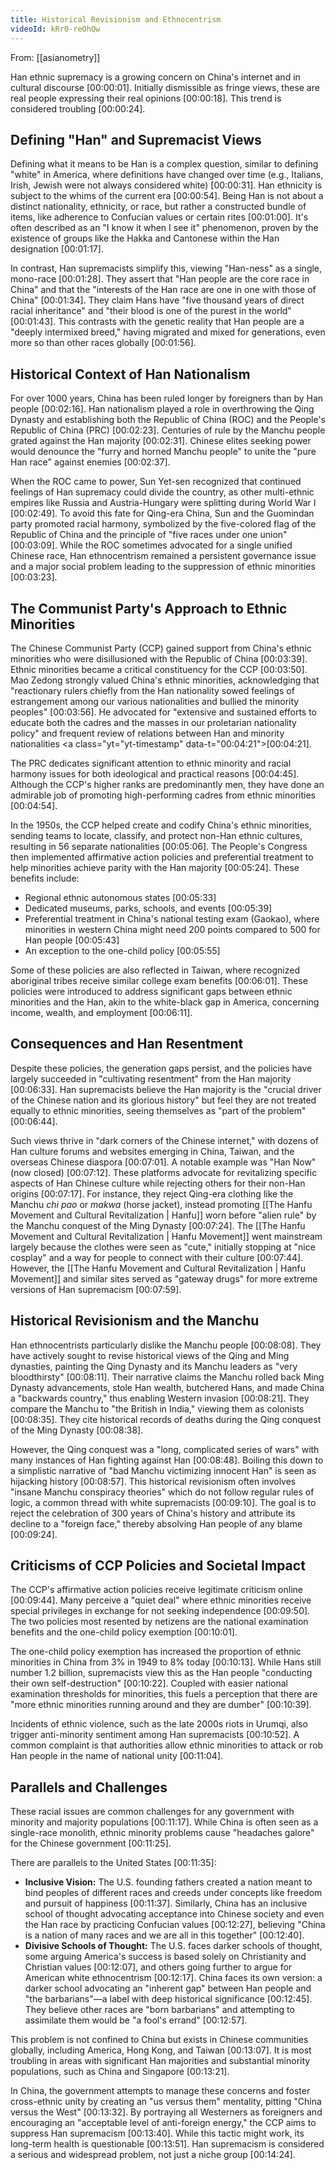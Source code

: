 ```yaml
---
title: Historical Revisionism and Ethnocentrism
videoId: kRr0-reOhQw
---
```


From: [[asianometry]] <br/> 

Han ethnic supremacy is a growing concern on China's internet and in cultural discourse <a class="yt-timestamp" data-t="00:00:01">[00:00:01]</a>. Initially dismissible as fringe views, these are real people expressing their real opinions <a class="yt-timestamp" data-t="00:00:18">[00:00:18]</a>. This trend is considered troubling <a class="yt-timestamp" data-t="00:00:24">[00:00:24]</a>.

## Defining "Han" and Supremacist Views

Defining what it means to be Han is a complex question, similar to defining "white" in America, where definitions have changed over time (e.g., Italians, Irish, Jewish were not always considered white) <a class="yt-timestamp" data-t="00:00:31">[00:00:31]</a>. Han ethnicity is subject to the whims of the current era <a class="yt-timestamp" data-t="00:00:54">[00:00:54]</a>. Being Han is not about a distinct nationality, ethnicity, or race, but rather a constructed bundle of items, like adherence to Confucian values or certain rites <a class="yt-timestamp" data-t="00:01:00">[00:01:00]</a>. It's often described as an "I know it when I see it" phenomenon, proven by the existence of groups like the Hakka and Cantonese within the Han designation <a class="yt-timestamp" data-t="00:01:17">[00:01:17]</a>.

In contrast, Han supremacists simplify this, viewing "Han-ness" as a single, mono-race <a class="yt-timestamp" data-t="00:01:28">[00:01:28]</a>. They assert that "Han people are the core race in China" and that the "interests of the Han race are one in one with those of China" <a class="yt-timestamp" data-t="00:01:34">[00:01:34]</a>. They claim Hans have "five thousand years of direct racial inheritance" and "their blood is one of the purest in the world" <a class="yt-timestamp" data-t="00:01:43">[00:01:43]</a>. This contrasts with the genetic reality that Han people are a "deeply intermixed breed," having migrated and mixed for generations, even more so than other races globally <a class="yt-timestamp" data-t="00:01:56">[00:01:56]</a>.

## Historical Context of Han Nationalism

For over 1000 years, China has been ruled longer by foreigners than by Han people <a class="yt-timestamp" data-t="00:02:16">[00:02:16]</a>. Han nationalism played a role in overthrowing the Qing Dynasty and establishing both the Republic of China (ROC) and the People's Republic of China (PRC) <a class="yt-timestamp" data-t="00:02:23">[00:02:23]</a>. Centuries of rule by the Manchu people grated against the Han majority <a class="yt-timestamp" data-t="00:02:31">[00:02:31]</a>. Chinese elites seeking power would denounce the "furry and horned Manchu people" to unite the "pure Han race" against enemies <a class="yt-timestamp" data-t="00:02:37">[00:02:37]</a>.

When the ROC came to power, Sun Yet-sen recognized that continued feelings of Han supremacy could divide the country, as other multi-ethnic empires like Russia and Austria-Hungary were splitting during World War I <a class="yt-timestamp" data-t="00:02:49">[00:02:49]</a>. To avoid this fate for Qing-era China, Sun and the Guomindan party promoted racial harmony, symbolized by the five-colored flag of the Republic of China and the principle of "five races under one union" <a class="yt-timestamp" data-t="00:03:09">[00:03:09]</a>. While the ROC sometimes advocated for a single unified Chinese race, Han ethnocentrism remained a persistent governance issue and a major social problem leading to the suppression of ethnic minorities <a class="yt-timestamp" data-t="00:03:23">[00:03:23]</a>.

## The Communist Party's Approach to Ethnic Minorities

The Chinese Communist Party (CCP) gained support from China's ethnic minorities who were disillusioned with the Republic of China <a class="yt-timestamp" data-t="00:03:39">[00:03:39]</a>. Ethnic minorities became a critical constituency for the CCP <a class="yt-timestamp" data-t="00:03:50">[00:03:50]</a>. Mao Zedong strongly valued China's ethnic minorities, acknowledging that "reactionary rulers chiefly from the Han nationality sowed feelings of estrangement among our various nationalities and bullied the minority peoples" <a class="yt-timestamp" data-t="00:03:56">[00:03:56]</a>. He advocated for "extensive and sustained efforts to educate both the cadres and the masses in our proletarian nationality policy" and frequent review of relations between Han and minority nationalities <a class="yt="yt-timestamp" data-t="00:04:21">[00:04:21]</a>.

The PRC dedicates significant attention to ethnic minority and racial harmony issues for both ideological and practical reasons <a class="yt-timestamp" data-t="00:04:45">[00:04:45]</a>. Although the CCP's higher ranks are predominantly men, they have done an admirable job of promoting high-performing cadres from ethnic minorities <a class="yt-timestamp" data-t="00:04:54">[00:04:54]</a>.

In the 1950s, the CCP helped create and codify China's ethnic minorities, sending teams to locate, classify, and protect non-Han ethnic cultures, resulting in 56 separate nationalities <a class="yt-timestamp" data-t="00:05:06">[00:05:06]</a>. The People's Congress then implemented affirmative action policies and preferential treatment to help minorities achieve parity with the Han majority <a class="yt-timestamp" data-t="00:05:24">[00:05:24]</a>. These benefits include:
*   Regional ethnic autonomous states <a class="yt-timestamp" data-t="00:05:33">[00:05:33]</a>
*   Dedicated museums, parks, schools, and events <a class="yt-timestamp" data-t="00:05:39">[00:05:39]</a>
*   Preferential treatment in China's national testing exam (Gaokao), where minorities in western China might need 200 points compared to 500 for Han people <a class="yt-timestamp" data-t="00:05:43">[00:05:43]</a>
*   An exception to the one-child policy <a class="yt-timestamp" data-t="00:05:55">[00:05:55]</a>

Some of these policies are also reflected in Taiwan, where recognized aboriginal tribes receive similar college exam benefits <a class="yt-timestamp" data-t="00:06:01">[00:06:01]</a>. These policies were introduced to address significant gaps between ethnic minorities and the Han, akin to the white-black gap in America, concerning income, wealth, and employment <a class="yt-timestamp" data-t="00:06:11">[00:06:11]</a>.

## Consequences and Han Resentment

Despite these policies, the generation gaps persist, and the policies have largely succeeded in "cultivating resentment" from the Han majority <a class="yt-timestamp" data-t="00:06:33">[00:06:33]</a>. Han supremacists believe the Han majority is the "crucial driver of the Chinese nation and its glorious history" but feel they are not treated equally to ethnic minorities, seeing themselves as "part of the problem" <a class="yt-timestamp" data-t="00:06:44">[00:06:44]</a>.

Such views thrive in "dark corners of the Chinese internet," with dozens of Han culture forums and websites emerging in China, Taiwan, and the overseas Chinese diaspora <a class="yt-timestamp" data-t="00:07:01">[00:07:01]</a>. A notable example was "Han Now" (now closed) <a class="yt-timestamp" data-t="00:07:12">[00:07:12]</a>. These platforms advocate for revitalizing specific aspects of Han Chinese culture while rejecting others for their non-Han origins <a class="yt-timestamp" data-t="00:07:17">[00:07:17]</a>. For instance, they reject Qing-era clothing like the Manchu *chi pao* or *makwa* (horse jacket), instead promoting [[The Hanfu Movement and Cultural Revitalization | Hanfu]] worn before "alien rule" by the Manchu conquest of the Ming Dynasty <a class="yt-timestamp" data-t="00:07:24">[00:07:24]</a>. The [[The Hanfu Movement and Cultural Revitalization | Hanfu Movement]] went mainstream largely because the clothes were seen as "cute," initially stopping at "nice cosplay" and a way for people to connect with their culture <a class="yt-timestamp" data-t="00:07:44">[00:07:44]</a>. However, the [[The Hanfu Movement and Cultural Revitalization | Hanfu Movement]] and similar sites served as "gateway drugs" for more extreme versions of Han supremacism <a class="yt-timestamp" data-t="00:07:59">[00:07:59]</a>.

## Historical Revisionism and the Manchu

Han ethnocentrists particularly dislike the Manchu people <a class="yt-timestamp" data-t="00:08:08">[00:08:08]</a>. They have actively sought to revise historical views of the Qing and Ming dynasties, painting the Qing Dynasty and its Manchu leaders as "very bloodthirsty" <a class="yt-timestamp" data-t="00:08:11">[00:08:11]</a>. Their narrative claims the Manchu rolled back Ming Dynasty advancements, stole Han wealth, butchered Hans, and made China a "backwards country," thus enabling Western invasion <a class="yt-timestamp" data-t="00:08:21">[00:08:21]</a>. They compare the Manchu to "the British in India," viewing them as colonists <a class="yt-timestamp" data-t="00:08:35">[00:08:35]</a>. They cite historical records of deaths during the Qing conquest of the Ming Dynasty <a class="yt-timestamp" data-t="00:08:38">[00:08:38]</a>.

However, the Qing conquest was a "long, complicated series of wars" with many instances of Han fighting against Han <a class="yt-timestamp" data-t="00:08:48">[00:08:48]</a>. Boiling this down to a simplistic narrative of "bad Manchu victimizing innocent Han" is seen as hijacking history <a class="yt-timestamp" data-t="00:08:57">[00:08:57]</a>. This historical revisionism often involves "insane Manchu conspiracy theories" which do not follow regular rules of logic, a common thread with white supremacists <a class="yt-timestamp" data-t="00:09:10">[00:09:10]</a>. The goal is to reject the celebration of 300 years of China's history and attribute its decline to a "foreign face," thereby absolving Han people of any blame <a class="yt-timestamp" data-t="00:09:24">[00:09:24]</a>.

## Criticisms of CCP Policies and Societal Impact

The CCP's affirmative action policies receive legitimate criticism online <a class="yt-timestamp" data-t="00:09:44">[00:09:44]</a>. Many perceive a "quiet deal" where ethnic minorities receive special privileges in exchange for not seeking independence <a class="yt-timestamp" data-t="00:09:50">[00:09:50]</a>. The two policies most resented by netizens are the national examination benefits and the one-child policy exemption <a class="yt-timestamp" data-t="00:10:01">[00:10:01]</a>.

The one-child policy exemption has increased the proportion of ethnic minorities in China from 3% in 1949 to 8% today <a class="yt-timestamp" data-t="00:10:13">[00:10:13]</a>. While Hans still number 1.2 billion, supremacists view this as the Han people "conducting their own self-destruction" <a class="yt-timestamp" data-t="00:10:22">[00:10:22]</a>. Coupled with easier national examination thresholds for minorities, this fuels a perception that there are "more ethnic minorities running around and they are dumber" <a class="yt-timestamp" data-t="00:10:39">[00:10:39]</a>.

Incidents of ethnic violence, such as the late 2000s riots in Urumqi, also trigger anti-minority sentiment among Han supremacists <a class="yt-timestamp" data-t="00:10:52">[00:10:52]</a>. A common complaint is that authorities allow ethnic minorities to attack or rob Han people in the name of national unity <a class="yt-timestamp" data-t="00:11:04">[00:11:04]</a>.

## Parallels and Challenges

These racial issues are common challenges for any government with minority and majority populations <a class="yt-timestamp" data-t="00:11:17">[00:11:17]</a>. While China is often seen as a single-race monolith, ethnic minority problems cause "headaches galore" for the Chinese government <a class="yt-timestamp" data-t="00:11:25">[00:11:25]</a>.

There are parallels to the United States <a class="yt-timestamp" data-t="00:11:35">[00:11:35]</a>:
*   **Inclusive Vision:** The U.S. founding fathers created a nation meant to bind peoples of different races and creeds under concepts like freedom and pursuit of happiness <a class="yt-timestamp" data-t="00:11:37">[00:11:37]</a>. Similarly, China has an inclusive school of thought advocating acceptance into Chinese society and even the Han race by practicing Confucian values <a class="yt-timestamp" data-t="00:12:27">[00:12:27]</a>, believing "China is a nation of many races and we are all in this together" <a class="yt-timestamp" data-t="00:12:40">[00:12:40]</a>.
*   **Divisive Schools of Thought:** The U.S. faces darker schools of thought, some arguing America's success is based solely on Christianity and Christian values <a class="yt-timestamp" data-t="00:12:07">[00:12:07]</a>, and others going further to argue for American white ethnocentrism <a class="yt-timestamp" data-t="00:12:17">[00:12:17]</a>. China faces its own version: a darker school advocating an "inherent gap" between Han people and "the barbarians"—a label with deep historical significance <a class="yt-timestamp" data-t="00:12:45">[00:12:45]</a>. They believe other races are "born barbarians" and attempting to assimilate them would be "a fool's errand" <a class="yt-timestamp" data-t="00:12:57">[00:12:57]</a>.

This problem is not confined to China but exists in Chinese communities globally, including America, Hong Kong, and Taiwan <a class="yt-timestamp" data-t="00:13:07">[00:13:07]</a>. It is most troubling in areas with significant Han majorities and substantial minority populations, such as China and Singapore <a class="yt-timestamp" data-t="00:13:21">[00:13:21]</a>.

In China, the government attempts to manage these concerns and foster cross-ethnic unity by creating an "us versus them" mentality, pitting "China versus the West" <a class="yt-timestamp" data-t="00:13:32">[00:13:32]</a>. By portraying all Westerners as foreigners and encouraging an "acceptable level of anti-foreign energy," the CCP aims to suppress Han supremacism <a class="yt-timestamp" data-t="00:13:40">[00:13:40]</a>. While this tactic might work, its long-term health is questionable <a class="yt-timestamp" data-t="00:13:51">[00:13:51]</a>. Han supremacism is considered a serious and widespread problem, not just a niche group <a class="yt-timestamp" data-t="00:14:24">[00:14:24]</a>.